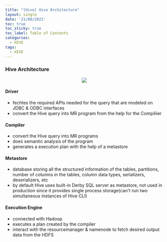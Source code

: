 ```yaml
---
title: "[Hive] Hive Architecture"
layout: single
date: '21/08/2022'
toc: true
toc_sticky: true
toc_label: Table of Contents
categories:
  - HIVE
tags:
  - HIVE
---
```


### Hive Architecture

<p align="center">
    <img src="/img/data_engineering/hadoop/hive_architecture.png" align="center">
</p>

#### Driver
* fechtes the required APIs needed for the query that are modeled on JDBC & ODBC interfaces
* convert the Hive query into MR program from the help for the Compiliier

#### Compiler
* convert the Hive query into MR programs
* does semantic analysis of the program
* generates a execution plan with the help of a metastore

#### Metastore
* database storing all the structured information of the tables, partitions, number of columns in the tables, column data types, serializers, deserializers, etc
* by default Hive uses built-in Derby SQL server as metastore, not used in production since it provides single process storage(can't run two simultaneous instances of Hive CLI)

#### Execution Engine
* connected with Hadoop
* executes a plan created by the compiler 
* interact with the resourcemanager & namenode to fetch desired output data from the HDFS
